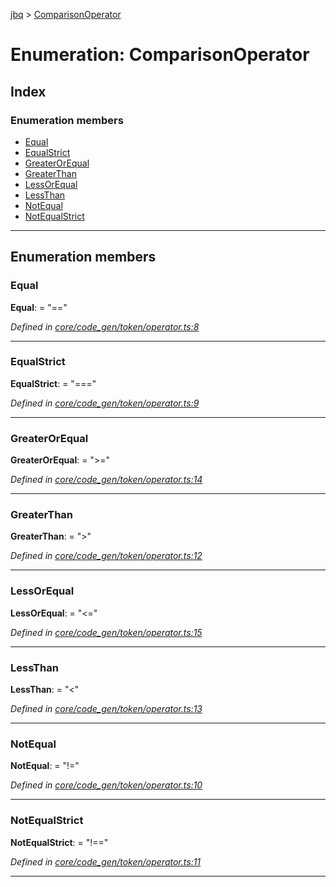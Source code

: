 [jbq](../README.md) > [ComparisonOperator](../enums/comparisonoperator.md)

# Enumeration: ComparisonOperator

## Index

### Enumeration members

* [Equal](comparisonoperator.md#equal)
* [EqualStrict](comparisonoperator.md#equalstrict)
* [GreaterOrEqual](comparisonoperator.md#greaterorequal)
* [GreaterThan](comparisonoperator.md#greaterthan)
* [LessOrEqual](comparisonoperator.md#lessorequal)
* [LessThan](comparisonoperator.md#lessthan)
* [NotEqual](comparisonoperator.md#notequal)
* [NotEqualStrict](comparisonoperator.md#notequalstrict)

---

## Enumeration members

<a id="equal"></a>

###  Equal

**Equal**:  = "=="

*Defined in [core/code_gen/token/operator.ts:8](https://github.com/krnik/vjs-validator/blob/15e769b/src/core/code_gen/token/operator.ts#L8)*

___
<a id="equalstrict"></a>

###  EqualStrict

**EqualStrict**:  = "==="

*Defined in [core/code_gen/token/operator.ts:9](https://github.com/krnik/vjs-validator/blob/15e769b/src/core/code_gen/token/operator.ts#L9)*

___
<a id="greaterorequal"></a>

###  GreaterOrEqual

**GreaterOrEqual**:  = ">="

*Defined in [core/code_gen/token/operator.ts:14](https://github.com/krnik/vjs-validator/blob/15e769b/src/core/code_gen/token/operator.ts#L14)*

___
<a id="greaterthan"></a>

###  GreaterThan

**GreaterThan**:  = ">"

*Defined in [core/code_gen/token/operator.ts:12](https://github.com/krnik/vjs-validator/blob/15e769b/src/core/code_gen/token/operator.ts#L12)*

___
<a id="lessorequal"></a>

###  LessOrEqual

**LessOrEqual**:  = "<="

*Defined in [core/code_gen/token/operator.ts:15](https://github.com/krnik/vjs-validator/blob/15e769b/src/core/code_gen/token/operator.ts#L15)*

___
<a id="lessthan"></a>

###  LessThan

**LessThan**:  = "<"

*Defined in [core/code_gen/token/operator.ts:13](https://github.com/krnik/vjs-validator/blob/15e769b/src/core/code_gen/token/operator.ts#L13)*

___
<a id="notequal"></a>

###  NotEqual

**NotEqual**:  = "!="

*Defined in [core/code_gen/token/operator.ts:10](https://github.com/krnik/vjs-validator/blob/15e769b/src/core/code_gen/token/operator.ts#L10)*

___
<a id="notequalstrict"></a>

###  NotEqualStrict

**NotEqualStrict**:  = "!=="

*Defined in [core/code_gen/token/operator.ts:11](https://github.com/krnik/vjs-validator/blob/15e769b/src/core/code_gen/token/operator.ts#L11)*

___

